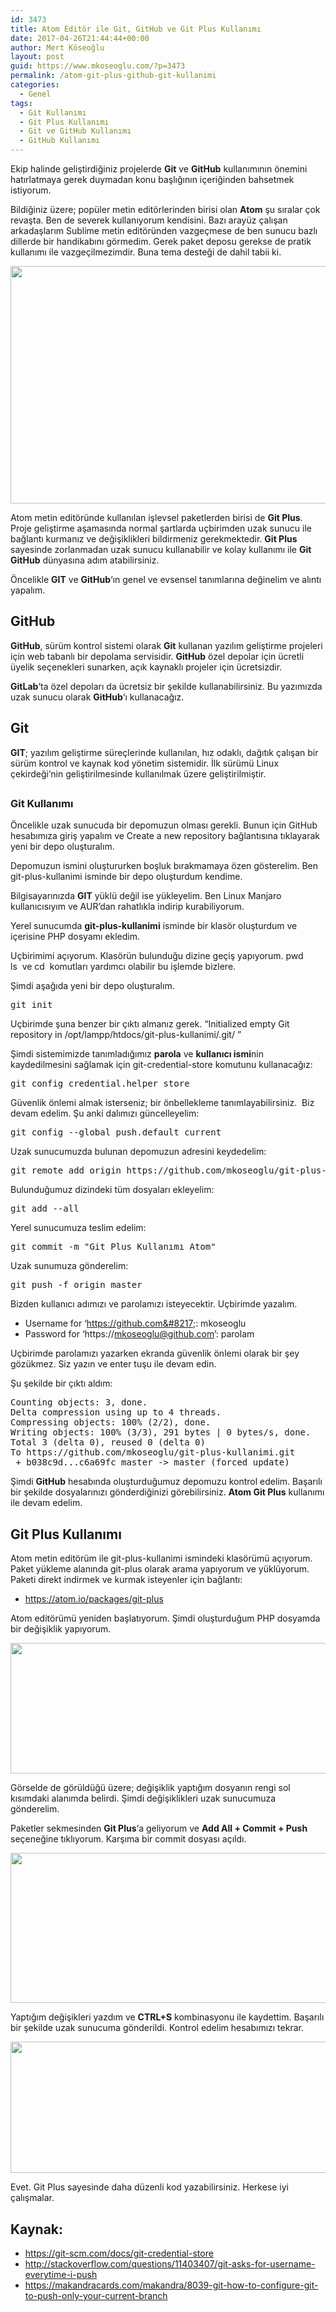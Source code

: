 ```yaml
---
id: 3473
title: Atom Editör ile Git, GitHub ve Git Plus Kullanımı
date: 2017-04-26T21:44:44+00:00
author: Mert Köseoğlu
layout: post
guid: https://www.mkoseoglu.com/?p=3473
permalink: /atom-git-plus-github-git-kullanimi
categories:
  - Genel
tags:
  - Git Kullanımı
  - Git Plus Kullanımı
  - Git ve GitHub Kullanımı
  - GitHub Kullanımı
---
```

Ekip halinde geliştirdiğiniz projelerde **Git** ve **GitHub** kullanımının önemini hatırlatmaya gerek duymadan konu başlığının içeriğinden bahsetmek istiyorum.

Bildiğiniz üzere; popüler metin editörlerinden birisi olan **Atom** şu sıralar çok revaşta. Ben de severek kullanıyorum kendisini. Bazı arayüz çalışan arkadaşlarım Sublime metin editöründen vazgeçmese de ben sunucu bazlı dillerde bir handikabını görmedim. Gerek paket deposu gerekse de pratik kullanımı ile vazgeçilmezimdir. Buna tema desteği de dahil tabii ki.

<img class="aligncenter size-full wp-image-3479" src="https://www.mkoseoglu.com/wp-content/uploads/g4.png" alt="" width="910" height="380" srcset="https://www.mkoseoglu.com/wp-content/uploads/g4.png 910w, https://www.mkoseoglu.com/wp-content/uploads/g4-300x125.png 300w, https://www.mkoseoglu.com/wp-content/uploads/g4-768x321.png 768w" sizes="(max-width: 910px) 100vw, 910px" />

Atom metin editöründe kullanılan işlevsel paketlerden birisi de **Git Plus**. Proje geliştirme aşamasında normal şartlarda uçbirimden uzak sunucu ile bağlantı kurmanız ve değişiklikleri bildirmeniz gerekmektedir. **Git Plus** sayesinde zorlanmadan uzak sunucu kullanabilir ve kolay kullanımı ile **Git** **GitHub** dünyasına adım atabilirsiniz.

Öncelikle **GIT** ve **GitHub**&#8216;ın genel ve evsensel tanımlarına değinelim ve alıntı yapalım.

## GitHub

**GitHub**, sürüm kontrol sistemi olarak **Git** kullanan yazılım geliştirme projeleri için web tabanlı bir depolama servisidir. **GitHub** özel depolar için ücretli üyelik seçenekleri sunarken, açık kaynaklı projeler için ücretsizdir.

**GitLab**&#8216;ta özel depoları da ücretsiz bir şekilde kullanabilirsiniz. Bu yazımızda uzak sunucu olarak **GitHub**&#8216;ı kullanacağız.

## Git

**GIT**; yazılım geliştirme süreçlerinde kullanılan, hız odaklı, dağıtık çalışan bir sürüm kontrol ve kaynak kod yönetim sistemidir. İlk sürümü Linux çekirdeği&#8217;nin geliştirilmesinde kullanılmak üzere geliştirilmiştir.

## 

### Git Kullanımı

Öncelikle uzak sunucuda bir depomuzun olması gerekli. Bunun için GitHub hesabımıza giriş yapalım ve <span class="font:monaco lang:default highlight:0 decode:true crayon-inline ">Create a new repository</span> bağlantısına tıklayarak yeni bir depo oluşturalım.

Depomuzun ismini oluştururken boşluk bırakmamaya özen gösterelim. Ben <span class="font:monaco lang:default highlight:0 decode:true crayon-inline ">git-plus-kullanimi</span> isminde bir depo oluşturdum kendime.

Bilgisayarınızda **GIT** yüklü değil ise yükleyelim. Ben Linux Manjaro kullanıcısıyım ve AUR&#8217;dan rahatlıkla indirip kurabiliyorum.

Yerel sunucumda **git-plus-kullanimi** isminde bir klasör oluşturdum ve içerisine PHP dosyamı ekledim.

Uçbirimimi açıyorum. Klasörün bulunduğu dizine geçiş yapıyorum. <span class="font:monaco lang:default highlight:0 decode:true crayon-inline ">pwd</span>  <span class="font:monaco lang:default highlight:0 decode:true crayon-inline ">ls</span>  ve <span class="font:monaco lang:default highlight:0 decode:true crayon-inline ">cd</span>  komutları yardımcı olabilir bu işlemde bizlere.

Şimdi aşağıda yeni bir depo oluşturalım.

<pre class="lang:default decode:true ">git init</pre>

Uçbirimde şuna benzer bir çıktı almanız gerek. &#8220;<span class="font:monaco lang:default highlight:0 decode:true crayon-inline ">Initialized empty Git repository in /opt/lampp/htdocs/git-plus-kullanimi/.git/</span> &#8221;

Şimdi sistemimizde tanımladığımız **parola** ve **kullanıcı ismi**nin kaydedilmesini sağlamak için <span class="font:monaco lang:default highlight:0 decode:true crayon-inline ">git-credential-store</span> komutunu kullanacağız:

<pre class="lang:default decode:true ">git config credential.helper store</pre>

Güvenlik önlemi almak isterseniz; bir önbellekleme tanımlayabilirsiniz.  Biz devam edelim. Şu anki dalımızı güncelleyelim:

<pre class="lang:default decode:true ">git config --global push.default current</pre>

Uzak sunucumuzda bulunan depomuzun adresini keydedelim:

<pre class="lang:default decode:true ">git remote add origin https://github.com/mkoseoglu/git-plus-kullanimi.git
</pre>

Bulunduğumuz dizindeki tüm dosyaları ekleyelim:

<pre class="lang:default decode:true ">git add --all</pre>

Yerel sunucumuza teslim edelim:

<pre class="lang:default decode:true ">git commit -m "Git Plus Kullanımı Atom"</pre>

Uzak sunumuza gönderelim:

<pre class="lang:default decode:true ">git push -f origin master</pre>

Bizden kullanıcı adımızı ve parolamızı isteyecektir. Uçbirimde yazalım.

  * Username for &#8216;https://github.com&#8217;: mkoseoglu
  * Password for &#8216;https://mkoseoglu@github.com&#8217;: parolam

Uçbirimde parolamızı yazarken ekranda güvenlik önlemi olarak bir şey gözükmez. Siz yazın ve enter tuşu ile devam edin.

Şu şekilde bir çıktı aldım:

<pre class="lang:default decode:true">Counting objects: 3, done.
Delta compression using up to 4 threads.
Compressing objects: 100% (2/2), done.
Writing objects: 100% (3/3), 291 bytes | 0 bytes/s, done.
Total 3 (delta 0), reused 0 (delta 0)
To https://github.com/mkoseoglu/git-plus-kullanimi.git
 + b038c9d...c6a69fc master -&gt; master (forced update)
</pre>

Şimdi **GitHub** hesabında oluşturduğumuz depomuzu kontrol edelim. Başarılı bir şekilde dosyalarınızı gönderdiğinizi görebilirsiniz. **Atom Git Plus** kullanımı ile devam edelim.

## Git Plus Kullanımı

Atom metin editörüm ile git-plus-kullanimi ismindeki klasörümü açıyorum. Paket yükleme alanında git-plus olarak arama yapıyorum ve yüklüyorum. Paketi direkt indirmek ve kurmak isteyenler için bağlantı:

  * <https://atom.io/packages/git-plus>

Atom editörümü yeniden başlatıyorum. Şimdi oluşturduğum PHP dosyamda bir değişiklik yapıyorum.

<img class="aligncenter size-full wp-image-3476" src="https://www.mkoseoglu.com/wp-content/uploads/gg.png" alt="" width="685" height="209" srcset="https://www.mkoseoglu.com/wp-content/uploads/gg.png 685w, https://www.mkoseoglu.com/wp-content/uploads/gg-300x92.png 300w" sizes="(max-width: 685px) 100vw, 685px" />

Görselde de görüldüğü üzere; değişiklik yaptığım dosyanın rengi sol kısımdaki alanımda belirdi. Şimdi değişiklikleri uzak sunucumuza gönderelim.

Paketler sekmesinden **Git Plus**&#8216;a geliyorum ve **Add All + Commit + Push** seçeneğine tıklıyorum. Karşıma bir commit dosyası açıldı.

[<img class="aligncenter size-full wp-image-3477" src="https://www.mkoseoglu.com/wp-content/uploads/g2.png" alt="" width="693" height="240" srcset="https://www.mkoseoglu.com/wp-content/uploads/g2.png 693w, https://www.mkoseoglu.com/wp-content/uploads/g2-300x104.png 300w" sizes="(max-width: 693px) 100vw, 693px" />](https://www.mkoseoglu.com/wp-content/uploads/g2.png)

Yaptığım değişikleri yazdım ve **CTRL+S** kombinasyonu ile kaydettim. Başarılı bir şekilde uzak sunucuma gönderildi. Kontrol edelim hesabımızı tekrar.

[<img class="aligncenter size-full wp-image-3478" src="https://www.mkoseoglu.com/wp-content/uploads/g3.png" alt="" width="869" height="210" srcset="https://www.mkoseoglu.com/wp-content/uploads/g3.png 869w, https://www.mkoseoglu.com/wp-content/uploads/g3-300x72.png 300w, https://www.mkoseoglu.com/wp-content/uploads/g3-768x186.png 768w" sizes="(max-width: 869px) 100vw, 869px" />](https://www.mkoseoglu.com/wp-content/uploads/g3.png)

Evet. Git Plus sayesinde daha düzenli kod yazabilirsiniz. Herkese iyi çalışmalar.

## Kaynak:

  * https://git-scm.com/docs/git-credential-store
  * http://stackoverflow.com/questions/11403407/git-asks-for-username-everytime-i-push
  * https://makandracards.com/makandra/8039-git-how-to-configure-git-to-push-only-your-current-branch